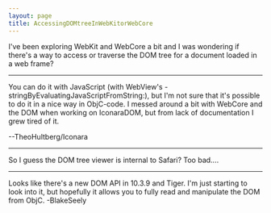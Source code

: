 ```yaml
---
layout: page
title: AccessingDOMtreeInWebKitorWebCore
---
```


I've been exploring WebKit and WebCore a bit and I was wondering if there's a way to access or traverse the DOM tree for a document loaded in a web frame?

----

You can do it with JavaScript (with WebView's -stringByEvaluatingJavaScriptFromString:), but I'm not sure that it's possible to do it in a nice way in ObjC-code. I messed around a bit with WebCore and the DOM when working on IconaraDOM, but from lack of documentation I grew tired of it.

--TheoHultberg/Iconara

----

So I guess the DOM tree viewer is internal to Safari? Too bad....

----

Looks like there's a new DOM API in 10.3.9 and Tiger. I'm just starting to look into it, but hopefully it allows you to fully read and manipulate the DOM from ObjC.
-BlakeSeely

